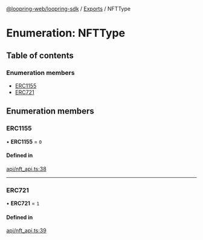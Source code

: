 [@loopring-web/loopring-sdk](../README.md) / [Exports](../modules.md) / NFTType

# Enumeration: NFTType

## Table of contents

### Enumeration members

- [ERC1155](NFTType.md#erc1155)
- [ERC721](NFTType.md#erc721)

## Enumeration members

### ERC1155

• **ERC1155** = `0`

#### Defined in

[api/nft_api.ts:38](https://github.com/Loopring/loopring_sdk/blob/9d83b66/src/api/nft_api.ts#L38)

___

### ERC721

• **ERC721** = `1`

#### Defined in

[api/nft_api.ts:39](https://github.com/Loopring/loopring_sdk/blob/9d83b66/src/api/nft_api.ts#L39)
